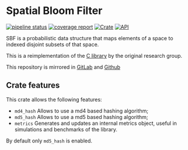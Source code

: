 # Spatial Bloom Filter
[![pipeline status](https://gitlab.com/bertof/sbf-rs/badges/master/pipeline.svg)](https://gitlab.com/bertof/sbf-rs/commits/master)
[![coverage report](https://gitlab.com/bertof/sbf-rs/badges/master/coverage.svg)](https://gitlab.com/bertof/sbf-rs/commits/master)
[![Crate](https://img.shields.io/crates/v/sbf.svg)](https://crates.io/crates/sbf)
[![API](https://docs.rs/sbf/badge.svg)](https://docs.rs/sbf)

SBF is a probabilistic data structure
that maps elements of a space to indexed disjoint subsets of that space.

This is a reimplementation of the [C library](https://github.com/spatialbloomfilter/libSBF-cpp) by the original research group.

This repository is mirrored in [GitLab](https://gitlab.com/bertof/sbf-rs) and [Github](https://github.com/bertof/sbf-rs)

## Crate features

This crate allows the following features:

- `md4_hash` Allows to use a md4 based hashing algorithm;
- `md5_hash` Allows to use a md5 based hashing algorithm;
- `metrics` Generates and updates an internal metrics object, useful in simulations and benchmarks of the library.

By default only `md5_hash` is enabled.
